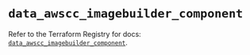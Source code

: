 # `data_awscc_imagebuilder_component`

Refer to the Terraform Registry for docs: [`data_awscc_imagebuilder_component`](https://registry.terraform.io/providers/hashicorp/awscc/0.70.0/docs/data-sources/imagebuilder_component).
